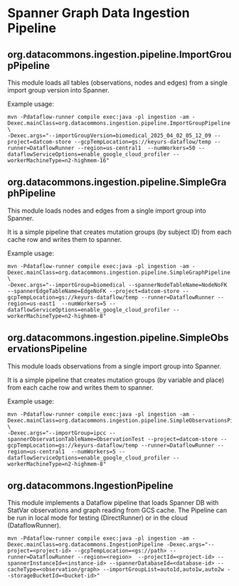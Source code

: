 # Spanner Graph Data Ingestion Pipeline

## org.datacommons.ingestion.pipeline.ImportGroupPipeline

This module loads all tables (observations, nodes and edges) from a single import group version into Spanner.

Example usage:

```shell
mvn -Pdataflow-runner compile exec:java -pl ingestion -am -Dexec.mainClass=org.datacommons.ingestion.pipeline.ImportGroupPipeline \
-Dexec.args="--importGroupVersion=biomedical_2025_04_02_05_12_09 --project=datcom-store --gcpTempLocation=gs://keyurs-dataflow/temp --runner=DataflowRunner --region=us-central1  --numWorkers=50 --dataflowServiceOptions=enable_google_cloud_profiler --workerMachineType=n2-highmem-16"
```

## org.datacommons.ingestion.pipeline.SimpleGraphPipeline

This module loads nodes and edges from a single import group into Spanner.

It is a simple pipeline that creates mutation groups (by subject ID) from each cache row
and writes them to spanner.

Example usage:

```shell
mvn -Pdataflow-runner compile exec:java -pl ingestion -am -Dexec.mainClass=org.datacommons.ingestion.pipeline.SimpleGraphPipeline \
-Dexec.args="--importGroup=biomedical --spannerNodeTableName=NodeNoFK --spannerEdgeTableName=EdgeNoFK --project=datcom-store --gcpTempLocation=gs://keyurs-dataflow/temp --runner=DataflowRunner --region=us-east1  --numWorkers=5 --dataflowServiceOptions=enable_google_cloud_profiler --workerMachineType=n2-highmem-8"
```

## org.datacommons.ingestion.pipeline.SimpleObservationsPipeline

This module loads observations from a single import group into Spanner.

It is a simple pipeline that creates mutation groups (by variable and place) from each cache row
and writes them to spanner.

Example usage:

```shell
mvn -Pdataflow-runner compile exec:java -pl ingestion -am -Dexec.mainClass=org.datacommons.ingestion.pipeline.SimpleObservationsPipeline \
-Dexec.args="--importGroup=ipcc --spannerObservationTableName=ObservationTest --project=datcom-store --gcpTempLocation=gs://keyurs-dataflow/temp --runner=DataflowRunner --region=us-central1  --numWorkers=5 --dataflowServiceOptions=enable_google_cloud_profiler --workerMachineType=n2-highmem-8"
```

## org.datacommons.IngestionPipeline

This module implements a Dataflow pipeline that loads Spanner DB with StatVar observations and graph reading from GCS cache. The Pipeline can be run in local mode for testing (DirectRunner) or in the cloud (DataflowRunner).

```shell
mvn -Pdataflow-runner compile exec:java -pl ingestion -am -Dexec.mainClass=org.datacommons.IngestionPipeline -Dexec.args="--project=<project-id> --gcpTempLocation=<gs://path> --runner=DataflowRunner --region=<region>  --projectId=<project-id> --spannerInstanceId=<instance-id> --spannerDatabaseId=<database-id> --cacheType=<observation/graph> --importGroupList=auto1d,auto1w,auto2w --storageBucketId=<bucket-id>"
```
